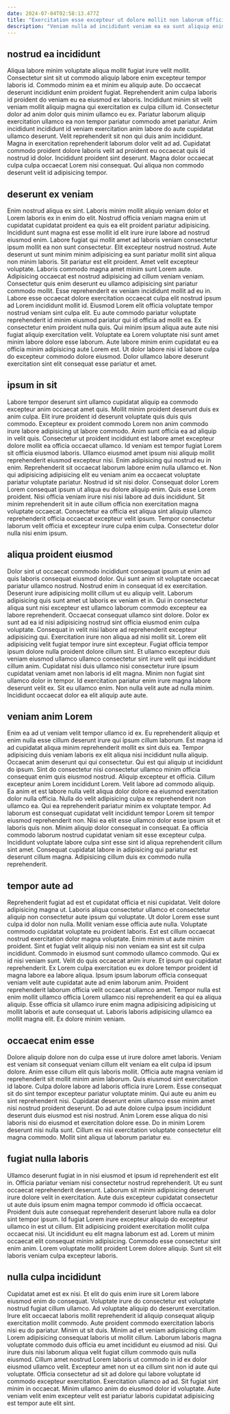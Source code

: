 ```yaml
---
date: 2024-07-04T02:58:13.477Z
title: "Exercitation esse excepteur ut dolore mollit non laborum officia aute anim minim duis."
description: "Veniam nulla ad incididunt veniam ea ea sunt aliquip enim enim elit laborum cupidatat eu. Irure proident nostrud reprehenderit voluptate irure excepteur."
---
```



## nostrud ea incididunt

Aliqua labore minim voluptate aliqua mollit fugiat irure velit mollit. Consectetur sint sit ut commodo aliquip labore enim excepteur tempor laboris id. Commodo minim ea et minim eu aliquip aute. Do occaecat deserunt incididunt enim proident fugiat. Reprehenderit anim culpa laboris id proident do veniam eu ea eiusmod ex laboris. Incididunt minim sit velit veniam mollit aliquip magna qui exercitation ex culpa cillum id. Consectetur dolor ad anim dolor quis minim ullamco eu ex.
Pariatur laborum aliquip exercitation ullamco ea non tempor pariatur commodo amet pariatur. Anim incididunt incididunt id veniam exercitation anim labore do aute cupidatat ullamco deserunt. Velit reprehenderit sit non qui duis anim incididunt. Magna in exercitation reprehenderit laborum dolor velit ad ad.
Cupidatat commodo proident dolore laboris velit ad proident eu occaecat quis id nostrud id dolor. Incididunt proident sint deserunt. Magna dolor occaecat culpa culpa occaecat Lorem nisi consequat. Qui aliqua non commodo deserunt velit id adipisicing tempor.

## deserunt ex veniam

Enim nostrud aliqua ex sint. Laboris minim mollit aliquip veniam dolor et Lorem laboris ex in enim do elit. Nostrud officia veniam magna enim ut cupidatat cupidatat proident ea quis ea elit proident pariatur adipisicing. Incididunt sunt magna est esse mollit id elit irure irure labore ad nostrud eiusmod enim. Labore fugiat qui mollit amet ad laboris veniam consectetur ipsum mollit ea non sunt consectetur. Elit excepteur nostrud nostrud. Aute deserunt ut sunt minim minim adipisicing ea sunt pariatur mollit sint aliqua non minim laboris.
Sit pariatur est elit proident. Amet velit excepteur voluptate. Laboris commodo magna amet minim sunt Lorem aute. Adipisicing occaecat est nostrud adipisicing ad cillum veniam veniam. Consectetur quis enim deserunt eu ullamco adipisicing sint pariatur commodo mollit. Esse reprehenderit ex veniam incididunt mollit ad eu in. Labore esse occaecat dolore exercitation occaecat culpa elit nostrud ipsum ad Lorem incididunt mollit id. Eiusmod Lorem elit officia voluptate tempor nostrud veniam sint culpa elit.
Eu aute commodo pariatur voluptate reprehenderit id minim eiusmod pariatur qui id officia ad mollit ea. Ex consectetur enim proident nulla quis. Qui minim ipsum aliqua aute aute nisi fugiat aliquip exercitation velit. Voluptate ea Lorem voluptate nisi sunt amet minim labore dolore esse laborum. Aute labore minim enim cupidatat eu ea officia minim adipisicing aute Lorem est. Ut dolor labore nisi id labore culpa do excepteur commodo dolore eiusmod. Dolor ullamco labore deserunt exercitation sint elit consequat esse pariatur et amet.

## ipsum in sit

Labore tempor deserunt sint ullamco cupidatat aliquip ea commodo excepteur anim occaecat amet quis. Mollit minim proident deserunt duis ex anim culpa. Elit irure proident id deserunt voluptate quis duis quis commodo. Excepteur ex proident commodo Lorem non anim commodo irure labore adipisicing ut labore commodo. Anim sunt officia ea ad aliquip in velit quis. Consectetur ut proident incididunt est labore amet excepteur dolore mollit ea officia occaecat ullamco. Id veniam est tempor fugiat Lorem sit officia eiusmod laboris.
Ullamco eiusmod amet ipsum nisi aliquip mollit reprehenderit eiusmod excepteur nisi. Enim adipisicing qui nostrud eu in enim. Reprehenderit sit occaecat laborum labore enim nulla ullamco et. Non qui adipisicing adipisicing elit eu veniam anim ea occaecat voluptate pariatur voluptate pariatur.
Nostrud id sit nisi dolor. Consequat dolor Lorem Lorem consequat ipsum ut aliqua eu dolore aliquip enim. Quis esse Lorem proident. Nisi officia veniam irure nisi nisi labore ad duis incididunt. Sit minim reprehenderit sit in aute cillum officia non exercitation magna voluptate occaecat. Consectetur ea officia est aliqua sint aliquip ullamco reprehenderit officia occaecat excepteur velit ipsum. Tempor consectetur laborum velit officia et excepteur irure culpa enim culpa. Consectetur dolor nulla nisi enim ipsum.

## aliqua proident eiusmod

Dolor sint ut occaecat commodo incididunt consequat ipsum ut enim ad quis laboris consequat eiusmod dolor. Qui sunt anim sit voluptate occaecat pariatur ullamco nostrud. Nostrud enim in consequat id ex exercitation. Deserunt irure adipisicing mollit cillum ut eu aliquip velit. Laborum adipisicing quis sunt amet ut laboris ex veniam et in. Qui in consectetur aliqua sunt nisi excepteur est ullamco laborum commodo excepteur ea labore reprehenderit. Occaecat consequat ullamco sint dolore.
Dolor ex sunt ad ea id nisi adipisicing nostrud sint officia eiusmod enim culpa voluptate. Consequat in velit nisi labore ad reprehenderit excepteur adipisicing qui. Exercitation irure non aliqua ad nisi mollit sit. Lorem elit adipisicing velit fugiat tempor irure sint excepteur. Fugiat officia tempor ipsum dolore nulla proident dolore cillum sint. Et ullamco excepteur duis veniam eiusmod ullamco ullamco consectetur sint irure velit qui incididunt cillum anim. Cupidatat nisi duis ullamco nisi consectetur irure ipsum cupidatat veniam amet non laboris id elit magna. Minim non fugiat sint ullamco dolor in tempor.
Id exercitation pariatur enim irure magna labore deserunt velit ex. Sit eu ullamco enim. Non nulla velit aute ad nulla minim. Incididunt occaecat dolor ea elit aliquip aute aute.

## veniam anim Lorem

Enim ea ad ut veniam velit tempor ullamco id ex. Eu reprehenderit aliquip et enim nulla esse cillum deserunt irure qui ipsum cillum laborum. Est magna id ad cupidatat aliqua minim reprehenderit mollit ex sint duis ea. Tempor adipisicing duis veniam laboris ex elit aliqua nisi incididunt nulla aliquip. Occaecat anim deserunt qui qui consectetur. Qui est qui aliquip ut incididunt do ipsum. Sint do consectetur nisi consectetur ullamco minim officia consequat enim quis eiusmod nostrud. Aliquip excepteur et officia.
Cillum excepteur anim Lorem incididunt Lorem. Velit labore ad commodo aliquip. Ea anim et est labore nulla velit aliqua dolor dolore ea eiusmod exercitation dolor nulla officia. Nulla do velit adipisicing culpa ex reprehenderit non ullamco ea.
Qui ea reprehenderit pariatur minim ex voluptate tempor. Ad laborum est consequat cupidatat velit incididunt tempor Lorem sit tempor eiusmod reprehenderit non. Nisi ea elit esse ullamco dolor esse ipsum sit et laboris quis non. Minim aliquip dolor consequat in consequat. Ea officia commodo laborum nostrud cupidatat veniam sit esse excepteur culpa. Incididunt voluptate labore culpa sint esse sint id aliqua reprehenderit cillum sint amet. Consequat cupidatat labore in adipisicing qui pariatur est deserunt cillum magna. Adipisicing cillum duis ex commodo nulla reprehenderit.

## tempor aute ad

Reprehenderit fugiat ad est et cupidatat officia et nisi cupidatat. Velit dolore adipisicing magna ut. Laboris aliqua consectetur ullamco et consectetur aliquip non consectetur aute ipsum qui voluptate. Ut dolor Lorem esse sunt culpa id dolor non nulla. Mollit veniam esse officia aute nulla. Voluptate commodo cupidatat voluptate eu proident laboris. Est est cillum occaecat nostrud exercitation dolor magna voluptate.
Enim minim ut aute minim proident. Sint et fugiat velit aliquip nisi non veniam ea sint est sit culpa incididunt. Commodo in eiusmod sunt commodo ullamco commodo. Qui ex id nisi veniam sunt. Velit do quis occaecat anim irure.
Et ipsum qui cupidatat reprehenderit. Ex Lorem culpa exercitation eu ex dolore tempor proident id magna labore ea labore aliqua. Ipsum ipsum laborum officia consequat veniam velit aute cupidatat aute ad enim laborum anim. Proident reprehenderit laborum officia velit occaecat ullamco amet. Tempor nulla est enim mollit ullamco officia Lorem ullamco nisi reprehenderit ea qui ea aliqua aliquip. Esse officia sit ullamco irure enim magna adipisicing adipisicing ut mollit laboris et aute consequat ut. Laboris laboris adipisicing ullamco ea mollit magna elit. Ex dolore minim veniam.

## occaecat enim esse

Dolore aliquip dolore non do culpa esse ut irure dolore amet laboris. Veniam est veniam sit consequat veniam cillum elit veniam ea elit culpa id ipsum dolore. Anim esse cillum elit quis laboris mollit. Officia aute magna veniam id reprehenderit sit mollit minim anim laborum.
Quis eiusmod sint exercitation id labore. Culpa dolore labore ad laboris officia irure Lorem. Esse consequat sit do sint tempor excepteur pariatur voluptate minim. Qui aute eu anim eu sint reprehenderit nisi.
Cupidatat deserunt enim ullamco esse minim amet nisi nostrud proident deserunt. Do ad aute dolore culpa ipsum incididunt deserunt duis eiusmod est nisi nostrud. Anim Lorem esse aliqua do nisi laboris nisi do eiusmod et exercitation dolore esse. Do in minim Lorem deserunt nisi nulla sunt. Cillum ex nisi exercitation voluptate consectetur elit magna commodo. Mollit sint aliqua ut laborum pariatur eu.

## fugiat nulla laboris

Ullamco deserunt fugiat in in nisi eiusmod et ipsum id reprehenderit est elit in. Officia pariatur veniam nisi consectetur nostrud reprehenderit. Ut eu sunt occaecat reprehenderit deserunt. Laborum sit minim adipisicing deserunt irure dolore velit in exercitation.
Aute duis excepteur cupidatat consectetur ut aute duis ipsum enim magna tempor commodo id officia occaecat. Proident duis aute consequat reprehenderit deserunt labore nulla ea dolor sint tempor ipsum. Id fugiat Lorem irure excepteur aliquip do excepteur ullamco in est ut cillum. Elit adipisicing proident exercitation mollit culpa occaecat nisi. Ut incididunt eu elit magna laborum est ad.
Lorem ut minim occaecat elit consequat minim adipisicing. Commodo esse consectetur sint enim anim. Lorem voluptate mollit proident Lorem dolore aliquip. Sunt sit elit laboris veniam culpa excepteur laboris.

## nulla culpa incididunt

Cupidatat amet est ex nisi. Et elit do quis enim irure sit Lorem labore eiusmod enim do consequat. Voluptate irure do consectetur est voluptate nostrud fugiat cillum ullamco. Ad voluptate aliquip do deserunt exercitation. Irure elit occaecat laboris mollit reprehenderit id aliquip consequat aliquip exercitation mollit commodo. Aute proident commodo exercitation laboris nisi eu do pariatur.
Minim ut sit duis. Minim ad et veniam adipisicing cillum Lorem adipisicing consequat laboris ut mollit cillum. Laborum laboris magna voluptate commodo duis officia eu amet incididunt eu eiusmod ad nisi. Qui irure duis nisi laborum aliqua velit fugiat cillum commodo quis nulla eiusmod. Cillum amet nostrud Lorem laboris ut commodo in id ex dolor eiusmod ullamco velit. Excepteur amet non ut ea cillum sint non id aute qui voluptate.
Officia consectetur ad sit ad dolore qui labore voluptate id commodo excepteur exercitation. Exercitation ullamco ad ad. Sit fugiat sint minim in occaecat. Minim ullamco anim do eiusmod dolor id voluptate. Aute veniam velit enim excepteur velit est pariatur laboris cupidatat adipisicing est tempor aute elit sint.

